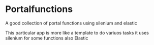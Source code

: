 # Portalfunctions
A good collection of portal functions using silenium and elastic

This particular app is more like a template to do variuos tasks it uses silenium for some functions also Elastic
